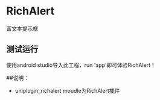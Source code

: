 # RichAlert
富文本提示框

## 测试运行
使用android studio导入此工程，run 'app'即可体验RichAlert！

##说明：
 + uniplugin_richalert moudle为RichAlert插件
	